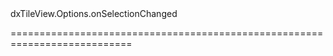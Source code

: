 <!--id-->dxTileView.Options.onSelectionChanged<!--/id-->
<!--merge--><!--/merge-->
<!--hidden--><!--/hidden-->
===========================================================================

